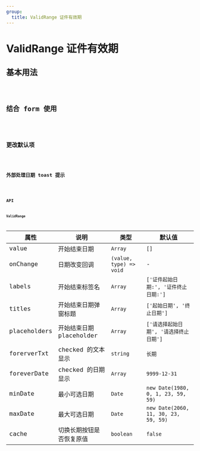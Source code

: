 ```yaml
---
group:
  title: ValidRange 证件有效期
---
```


# ValidRange 证件有效期

## 基本用法

<code src="./demo/base" />

## 结合 form 使用

<code src="./demo/form" />

## 更改默认项

<code src="./demo/extend" />

## 外部处理日期 toast 提示

<code src="./demo/out" />

## API

### ValidRange

| 属性         | 说明                     | 类型                    | 默认值                                 |
| ------------ | ------------------------ | ----------------------- | -------------------------------------- |
| value        | 开始结束日期             | `Array`                 | `[]`                                   |
| onChange     | 日期改变回调             | `(value, type) => void` | -                                      |
| labels       | 开始结束标签名           | `Array`                 | `['证件起始日期:', '证件终止日期:']`   |
| titles       | 开始结束日期弹窗标题     | `Array`                 | `['起始日期', '终止日期']`             |
| placeholders | 开始结束日期 placeholder | `Array`                 | `['请选择起始日期', '请选择终止日期']` |
| forerverTxt  | checked 的文本显示       | `string`                | `长期`                                 |
| foreverDate  | checked 的日期显示       | `Array`                 | `9999-12-31`                           |
| minDate      | 最小可选日期             | `Date`                  | `new Date(1980, 0, 1, 23, 59, 59)`     |
| maxDate      | 最大可选日期             | `Date`                  | `new Date(2060, 11, 30, 23, 59, 59)`   |
| cache        | 切换长期按钮是否恢复原值 | `boolean`               | `false`                                |
